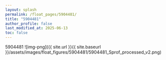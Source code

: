 ```yaml
---
layout: splash
permalink: /float_pages/5904481/
title: "5904481"
author_profile: false
last_modified_at: 2025-06-13
toc: false
---
```

 
5904481
![img-png]({{ site.url }}{{ site.baseurl }}/assets/images/float_figures/5904481/5904481_Sprof_processed_v2.png)